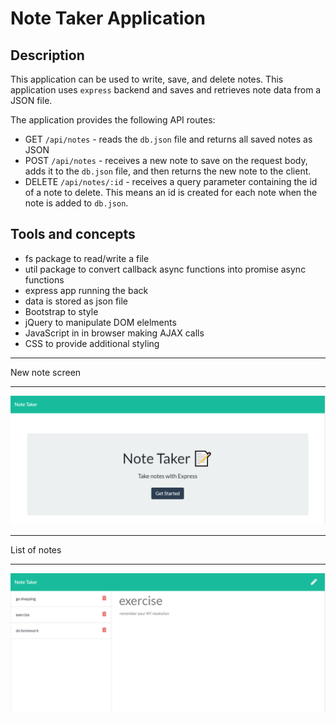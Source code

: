 # Note Taker Application

## Description

This application can be used to write, save, and delete notes. This application uses `express` backend and saves and retrieves note data from a JSON file.

The application provides the following API routes:

- GET `/api/notes` - reads the `db.json` file and returns all saved notes as JSON
- POST `/api/notes` - receives a new note to save on the request body, adds it to the `db.json` file, and then returns the new note to the client.
- DELETE `/api/notes/:id` - receives a query parameter containing the id of a note to delete. This means an id is created for each note when the note is added to `db.json`.

## Tools and concepts
* fs package to read/write a file
* util package to convert callback async functions into promise async functions
* express app running the back
* data is stored as json file
* Bootstrap to style
* jQuery to manipulate DOM elelments
* JavaScript in in browser making AJAX calls
* CSS to provide additional styling

***
New note screen
***
![Splash Screen](public/assets/images/screenshot.PNG)
***
List of notes
***
![Splash Screen](public/assets/images/screenshot2.PNG)
